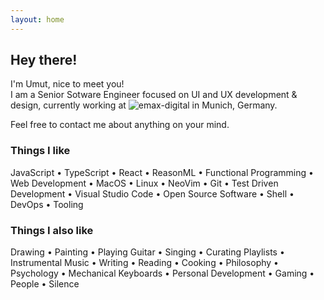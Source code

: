 ```yaml
---
layout: home
---
```


## Hey there!

I'm Umut, nice to meet you!  
I am a Senior Sotware Engineer focused on UI and UX development & design,
currently working at ![emax-digital](https://www.emax-digital.com/) in Munich, Germany.

Feel free to contact me about anything on your mind.

### Things I like

JavaScript •
TypeScript •
React •
ReasonML •
Functional Programming •
Web Development •
MacOS •
Linux •
NeoVim •
Git •
Test Driven Development •
Visual Studio Code •
Open Source Software •
Shell •
DevOps •
Tooling

### Things I also like

Drawing •
Painting •
Playing Guitar •
Singing •
Curating Playlists •
Instrumental Music •
Writing •
Reading •
Cooking •
Philosophy •
Psychology •
Mechanical Keyboards •
Personal Development •
Gaming •
People •
Silence
